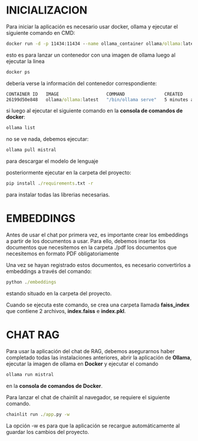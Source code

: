 # INICIALIZACION
Para iniciar la aplicación es necesario usar docker, ollama y ejecutar el siguiente comando en CMD:
```cmd
docker run -d -p 11434:11434 --name ollama_container ollama/ollama:latest
```
esto es para lanzar un contenedor con una imagen de ollama
luego al ejecutar la linea 
```cmd
docker ps
```
debería verse la información del contenedor correspondiente:
```cmd
CONTAINER ID   IMAGE                  COMMAND               CREATED         STATUS         PORTS                      NAMES
26199d50e848   ollama/ollama:latest   "/bin/ollama serve"   5 minutes ago   Up 5 minutes   0.0.0.0:11434->11434/tcp   ollama_container
```
si luego al ejecutar el siguiente comando en la **consola de comandos de docker**:
```cmd
ollama list
```
no se ve nada, debemos ejecutar:
```cmd
ollama pull mistral 
```
para descargar el modelo de lenguaje

posteriormente ejecutar en la carpeta del proyecto:
```cmd
pip install ./requirements.txt -r
```
para instalar todas las librerias necesarias.

# EMBEDDINGS

Antes de usar el chat por primera vez, es importante crear los embeddings a partir de los documentos a usar.
Para ello, debemos insertar los documentos que necesitemos en la carpeta ./pdf los documentos que necesitemos en formato PDF obligatoriamente

Una vez se hayan registrado estos documentos, es necesario convertirlos a embeddings a través del comando:
```cmd
python ./embeddings
```
estando situado en la carpeta del proyecto.

Cuando se ejecuta este comando, se crea una carpeta llamada **faiss_index** que contiene 2 archivos, **index.faiss** e **index.pkl**.

# CHAT RAG

Para usar la aplicación del chat de RAG, debemos asegurarnos haber completado todas las instalaciones anteriores, abrir la aplicación de **Ollama**, ejecutar la imagen de ollama en **Docker** y ejecutar el comando 
```cmd
ollama run mistral
```
en la **consola de comandos de Docker**.

Para lanzar el chat de chainlit al navegador, se requiere el siguiente comando.
```cmd
chainlit run ./app.py -w
```
La opción -w es para que la aplicación se recargue automáticamente al guardar los cambios del proyecto.